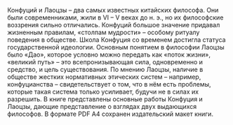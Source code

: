 <!--2024-01-21 22:33:49-->
Конфуций и Лаоцзы – два самых известных китайских философа. Они были современниками, жили в VI – V веках до н. э., но их философские воззрения сильно отличались. Конфуций большое значение придавал жизненным правилам, «столпам мудрости» – особому ритуалу поведения в обществе. Школа Конфуция со временем достигла статуса государственной идеологии.
Основным понятием в философии Лаоцзы было «Дао», которое условно можно передать как «поток жизни», «великий путь» – это всепронизывающая сила, одновременно и средство, и цель существования. По мнению Лаоцзы, наличие в обществе жестких нормативных этических систем – например, конфуцианства – свидетельствует о том, что в нём есть проблемы, которые такая система только усиливает, будучи не в силах их разрешить.
В книге представлены основные работы Конфуция и Лаоцзы, дающие представление о взглядах двух выдающихся философов.
В формате PDF A4 сохранен издательский макет книги.